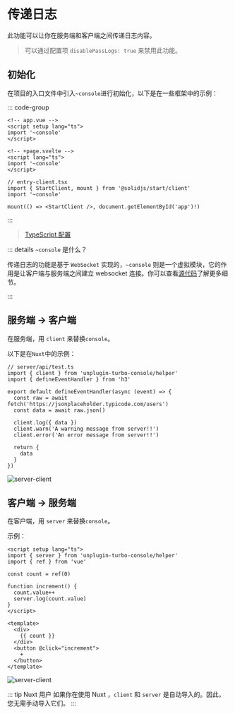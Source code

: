 # 传递日志

此功能可以让你在服务端和客户端之间传递日志内容。

> 可以通过配置项 `disablePassLogs: true` 来禁用此功能。

## 初始化

在项目的入口文件中引入`~console`进行初始化，以下是在一些框架中的示例：

::: code-group

```vue [<group-name name="Nuxt" icon="i-logos-nuxt-icon" />]
<!-- app.vue -->
<script setup lang="ts">
import '~console'
</script>
```

```svelte [<group-name name="SvelteKit" icon="i-logos-svelte-icon" />]
<!-- +page.svelte -->
<script lang="ts">
import '~console'
</script>
```

```tsx{3} [<group-name name="SolidStart" icon="i-logos-solidjs-icon" />]
// entry-client.tsx
import { StartClient, mount } from '@solidjs/start/client'
import '~console'

mount(() => <StartClient />, document.getElementById('app')!)
```

:::

> [TypeScript 配置](/zh-CN/guide/configurations.html#typescript)

::: details `~console` 是什么？

传递日志的功能是基于 `WebSocket` 实现的，`~console` 则是一个虚拟模块，它的作用是让客户端与服务端之间建立 websocket 连接。你可以查看[源代码](https://github.com/unplugin/unplugin-turbo-console/blob/main/src/core/virtualModules.ts)了解更多细节。

:::

## 服务端 → 客户端

在服务端，用 `client` 来替换`console`。

以下是在`Nuxt`中的示例：

```ts{2,9-11} twoslash
// server/api/test.ts
import { client } from 'unplugin-turbo-console/helper'
import { defineEventHandler } from 'h3'

export default defineEventHandler(async (event) => {
  const raw = await fetch('https://jsonplaceholder.typicode.com/users')
  const data = await raw.json()

  client.log({ data })
  client.warn('A warning message from server!!')
  client.error('An error message from server!!')

  return {
    data
  }
})
```

![server-client](https://static.yuy1n.io/server-client.gif)

## 客户端 → 服务端

在客户端，用 `server` 来替换`console`。

示例：

```vue{2,9} twoslash
<script setup lang="ts">
import { server } from 'unplugin-turbo-console/helper'
import { ref } from 'vue'

const count = ref(0)

function increment() {
  count.value++
  server.log(count.value)
}
</script>

<template>
  <div>
    {{ count }}
  </div>
  <button @click="increment">
    +
  </button>
</template>
```

![server-client](https://static.yuy1n.io/client-server.gif)

::: tip Nuxt 用户
如果你在使用 Nuxt ，`client` 和 `server` 是自动导入的。因此，您无需手动导入它们。
:::
